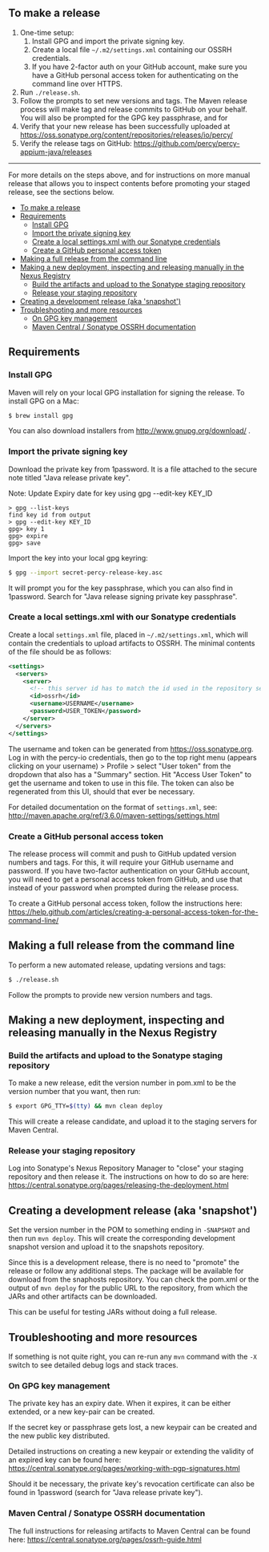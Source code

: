 ## To make a release

1. One-time setup:
    1. Install GPG and import the private signing key.
    2. Create a local file `~/.m2/settings.xml` containing our OSSRH credentials.
    3. If you have 2-factor auth on your GitHub account, make sure you have a GitHub personal access token for authenticating on the command line over HTTPS.
2. Run `./release.sh`.
3. Follow the prompts to set new versions and tags. The Maven release process will make tag and release commits to GitHub on your behalf. You will also be prompted for the GPG key passphrase, and for
4. Verify that your new release has been successfully uploaded at https://oss.sonatype.org/content/repositories/releases/io/percy/
5. Verify the release tags on GitHub: https://github.com/percy/percy-appium-java/releases

----------

For more details on the steps above, and for instructions on more manual release that allows you to inspect contents before promoting your staged release, see the sections below.

- [To make a release](#to-make-a-release)
- [Requirements](#requirements)
  - [Install GPG](#install-gpg)
  - [Import the private signing key](#import-the-private-signing-key)
  - [Create a local settings.xml with our Sonatype credentials](#create-a-local-settingsxml-with-our-sonatype-credentials)
  - [Create a GitHub personal access token](#create-a-github-personal-access-token)
- [Making a full release from the command line](#making-a-full-release-from-the-command-line)
- [Making a new deployment, inspecting and releasing manually in the Nexus Registry](#making-a-new-deployment-inspecting-and-releasing-manually-in-the-nexus-registry)
  - [Build the artifacts and upload to the Sonatype staging repository](#build-the-artifacts-and-upload-to-the-sonatype-staging-repository)
  - [Release your staging repository](#release-your-staging-repository)
- [Creating a development release (aka 'snapshot')](#creating-a-development-release-aka-snapshot)
- [Troubleshooting and more resources](#troubleshooting-and-more-resources)
  - [On GPG key management](#on-gpg-key-management)
  - [Maven Central / Sonatype OSSRH documentation](#maven-central--sonatype-ossrh-documentation)

## Requirements

### Install GPG

Maven will rely on your local GPG installation for signing the release. To install GPG on a Mac:

```bash
$ brew install gpg
```

You can also download installers from http://www.gnupg.org/download/ .

### Import the private signing key

Download the private key from 1password. It is a file attached to the secure note titled "Java release private key".

Note: Update Expiry date for key using gpg --edit-key KEY_ID
```
> gpg --list-keys
find key id from output 
> gpg --edit-key KEY_ID
gpg> key 1
gpg> expire
gpg> save
```

Import the key into your local gpg keyring:

```bash
$ gpg --import secret-percy-release-key.asc
```

It will prompt you for the key passphrase, which you can also find in 1password. Search for "Java release signing private key passphrase".

### Create a local settings.xml with our Sonatype credentials

Create a local `settings.xml` file, placed in `~/.m2/settings.xml`, which will contain the credentials to upload artifacts to OSSRH. The minimal contents of the file should be as follows:

```xml
<settings>
  <servers>
    <server>
      <!-- this server id has to match the id used in the repository section of our pom.xml -->
      <id>ossrh</id>
      <username>USERNAME</username>
      <password>USER_TOKEN</password>
    </server>
  </servers>
</settings>
```

The username and token can be generated from https://oss.sonatype.org. Log in with the percy-io credentials, then go to the top right menu (appears clicking on your username) > Profile > select "User token" from the dropdown that also has a "Summary" section. Hit "Access User Token" to get the username and token to use in this file. The token can also be regenerated from this UI, should that ever be necessary.

For detailed documentation on the format of `settings.xml`, see: http://maven.apache.org/ref/3.6.0/maven-settings/settings.html

### Create a GitHub personal access token

The release process will commit and push to GitHub updated version numbers and tags. For this, it will require your GitHub username and password. If you have two-factor authentication on your GitHub account, you will need to get a personal access token from GitHub, and use that instead of your password when prompted during the release process.

To create a GitHub personal access token, follow the instructions here: https://help.github.com/articles/creating-a-personal-access-token-for-the-command-line/

## Making a full release from the command line

To perform a new automated release, updating versions and tags:

```bash
$ ./release.sh
```

Follow the prompts to provide new version numbers and tags.

## Making a new deployment, inspecting and releasing manually in the Nexus Registry

### Build the artifacts and upload to the Sonatype staging repository

To make a new release, edit the version number in pom.xml to be the version number that you want, then run:

```bash
$ export GPG_TTY=$(tty) && mvn clean deploy
```

This will create a release candidate, and upload it to the staging servers for Maven Central.

### Release your staging repository

Log into Sonatype's Nexus Repository Manager to "close" your staging repository and then release it. The instructions on how to do so are here: https://central.sonatype.org/pages/releasing-the-deployment.html

## Creating a development release (aka 'snapshot')

Set the version number in the POM to something ending in `-SNAPSHOT` and then run `mvn deploy`. This will create the corresponding development snapshot version and upload it to the snapshots repository.

Since this is a development release, there is no need to "promote" the release or follow any additional steps. The package will be available for download from the snaphosts repository. You can check the pom.xml or the output of `mvn deploy` for the public URL to the repository, from which the JARs and other artifacts can be downloaded.

This can be useful for testing JARs without doing a full release.

## Troubleshooting and more resources

If something is not quite right, you can re-run any `mvn` command with the `-X` switch to see detailed debug logs and stack traces.

### On GPG key management

The private key has an expiry date. When it expires, it can be either extended, or a new key-pair can be created.

If the secret key or passphrase gets lost, a new keypair can be created and the new public key distributed.

Detailed instructions on creating a new keypair or extending the validity of an expired key can be found here: https://central.sonatype.org/pages/working-with-pgp-signatures.html

Should it be necessary, the private key's revocation certificate can also be found in 1password (search for "Java release private key").

### Maven Central / Sonatype OSSRH documentation

The full instructions for releasing artifacts to Maven Central can be found here: https://central.sonatype.org/pages/ossrh-guide.html
